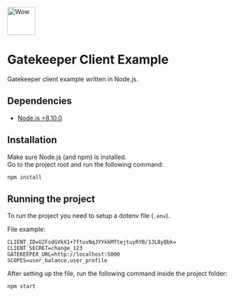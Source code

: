 [<img src="https://avatars0.githubusercontent.com/u/29264727?s=200&v=4" alt="Wow" width="64"/>](https://www.bitcointrade.com.br/)  

# Gatekeeper Client Example

Gatekeeper client example written in Node.js.

## Dependencies

- [Node.js +8.10.0](https://nodejs.org/en/)

## Installation

Make sure Node.js (and npm) is installed.  
Go to the project root and run the following command:

```sh
npm install
```

## Running the project

To run the project you need to setup a dotenv file (`.env`).

File example:

```
CLIENT_ID=U2FsdGVkX1+7ftuvNqJYYkkMTtejtuyRYB/1JL8yQbk=
CLIENT_SECRET=change_123
GATEKEEPER_URL=http://localhost:5000
SCOPES=user_balance,user_profile
```

After setting up the file, run the following command inside the project folder:

```sh
npm start
```
